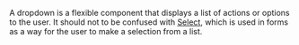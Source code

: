 A dropdown is a flexible component that displays a list of actions or options to the user. It should not to be confused with [Select](/components/form/select), which is used in forms as a way for the user to make a selection from a list.